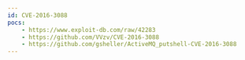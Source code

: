 ```yaml
---
id: CVE-2016-3088
pocs:
    - https://www.exploit-db.com/raw/42283
    - https://github.com/VVzv/CVE-2016-3088
    - https://github.com/gsheller/ActiveMQ_putshell-CVE-2016-3088
---
```

